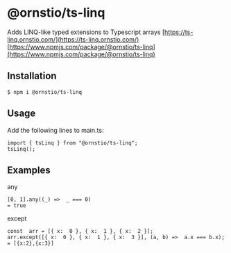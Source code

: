 # @ornstio/ts-linq

Adds LINQ-like typed extensions to Typescript arrays
[https://ts-linq.ornstio.com/](https://ts-linq.ornstio.com/)
[https://www.npmjs.com/package/@ornstio/ts-linq](https://www.npmjs.com/package/@ornstio/ts-linq)

## Installation

```shell
$ npm i @ornstio/ts-linq
```

## Usage

Add the following lines to main.ts:

```shell
import { tsLinq } from "@ornstio/ts-linq";
tsLinq();
```

## Examples

any

```shell
[0, 1].any((_) =>  _ === 0)
= true
```

except

```shell
const  arr = [{ x:  0 }, { x:  1 }, { x:  2 }];
arr.except([{ x:  0 }, { x:  1 }, { x:  3 }], (a, b) =>  a.x === b.x);
= [{x:2},{x:3}]
```
